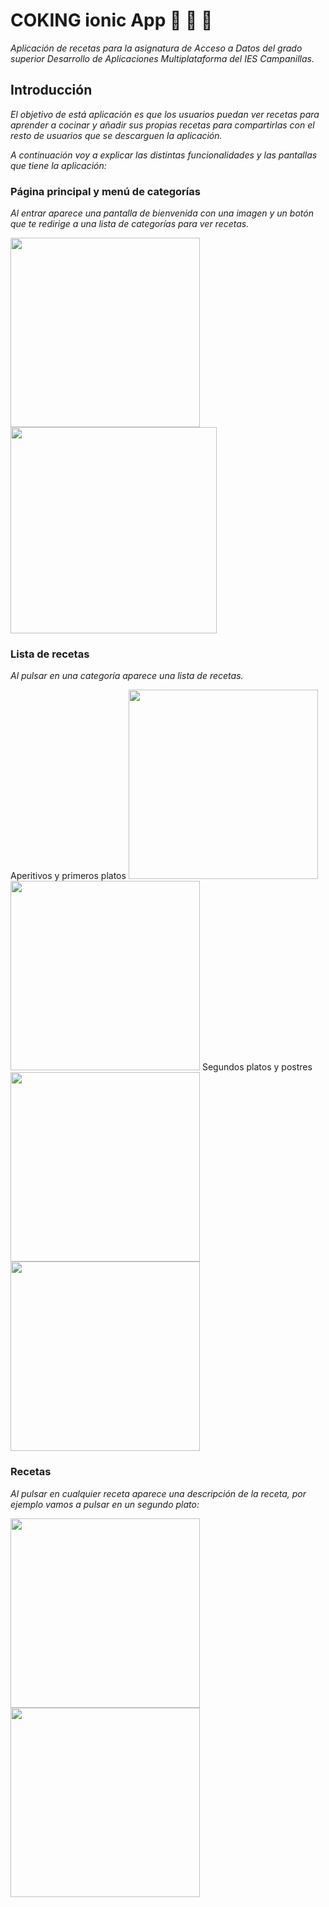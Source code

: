# COKING ionic App :hamburger: :dango: :poultry_leg:

_Aplicación de recetas para la asignatura de Acceso a Datos del grado superior Desarrollo de Aplicaciones Multiplataforma del IES Campanillas._
 
## Introducción
 _El objetivo de está aplicación es que los usuarios puedan ver recetas para aprender a cocinar y añadir sus propias recetas para compartirlas con el resto de usuarios que se descarguen la aplicación._
 
_A continuación voy a explicar las distintas funcionalidades y las pantallas que tiene la aplicación:_

### Página principal y menú de categorías
 _Al entrar aparece una pantalla de bienvenida con una imagen y un botón que te redirige a una lista de categorías para ver recetas._

<img src="img/home.png" width="303"/> <img src="img/categorias.png" width="330"/>

### Lista de recetas

_Al pulsar en una categoría aparece una lista de recetas._

Aperitivos y primeros platos
<img src="img/aperitivos.png" width="303"/> <img src="img/primeros_platos.png" width="303"/>
Segundos platos y postres
<img src="img/segundos_platos.png" width="303"/> <img src="img/postres.png" width="303"/>

### Recetas
_Al pulsar en cualquier receta aparece una descripción de la receta, por ejemplo vamos a pulsar en un segundo plato:_

<img src="img/hamburguesa1.png" width="303"/> <img src="img/hamburguesa2.png" width="303"/>

